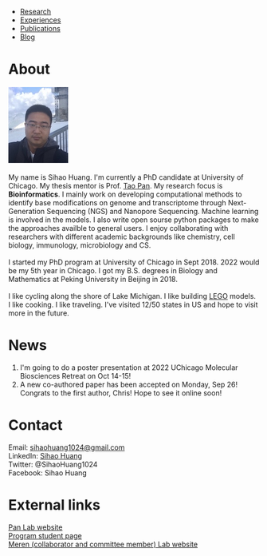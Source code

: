 * [Research](https://sihaohuanguc.github.io/research)
* [Experiences](https://sihaohuanguc.github.io/experiences)
* [Publications](https://sihaohuanguc.github.io/publications)
* [Blog](https://sihaohuanguc.github.io/blog)

# About
![titlis](./docs/assets/images/Titlis.jpg)
<br/>
<br/>
My name is Sihao Huang. I'm currently a PhD candidate at University of Chicago. My thesis mentor is Prof. [Tao Pan](https://bcmb.uchicago.edu/program/faculty/tao-pan). My research focus is **Bioinformatics**. I mainly work on developing computational methods to identify base modifications on genome and transcriptome through Next-Generation Sequencing (NGS) and Nanopore Sequencing. Machine learning is involved in the models. I also write open sourse python packages to make the approaches availble to general users. I enjoy collaborating with researchers with different academic backgrounds like chemistry, cell biology, immunology, microbiology and CS.
<br/>
<br/>
I started my PhD program at University of Chicago in Sept 2018. 2022 would be my 5th year in Chicago. I got my B.S. degrees in Biology and Mathematics at Peking University in Beijing in 2018.
<br/>
<br/>
I like cycling along the shore of Lake Michigan. I like building [LEGO](https://www.lego.com/en-us) models. I like cooking. I like traveling. I've visited 12/50 states in US and hope to visit more in the future.

# News
1. I'm going to do a poster presentation at 2022 UChicago Molecular Biosciences Retreat on Oct 14-15!
2. A new co-authored paper has been accepted on Monday, Sep 26! Congrats to the first author, Chris! Hope to see it online soon!

# Contact
Email: sihaohuang1024@gmail.com
<br/>
LinkedIn: [Sihao Huang](https://www.linkedin.com/in/sihao-huang-1aa545160/)
<br/>
Twitter: @SihaoHuang1024
<br/>
Facebook: Sihao Huang

# External links
[Pan Lab website](https://openwetware.org/wiki/Pan_Lab)
<br/>
[Program student page](https://bcmb.uchicago.edu/program/students?page=1)
<br/>
[Meren (collaborator and committee member) Lab website](https://merenlab.org)
<br/>

